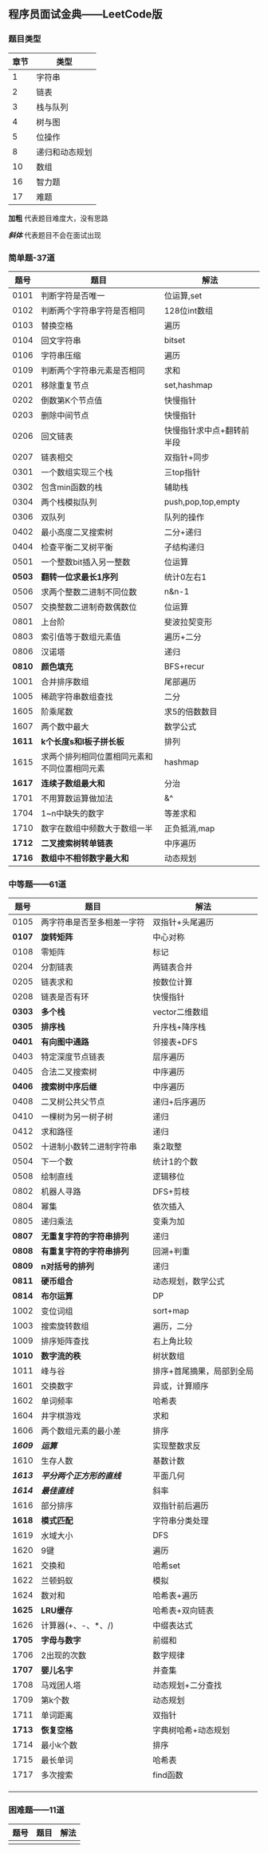 ## 程序员面试金典——LeetCode版

### 题目类型

| 章节 | 类型           |
| ---- | -------------- |
| 1    | 字符串         |
| 2    | 链表           |
| 3    | 栈与队列       |
| 4    | 树与图         |
| 5    | 位操作         |
| 8    | 递归和动态规划 |
| 10   | 数组           |
| 16   | 智力题         |
| 17   | 难题           |

**加粗**    代表题目难度大，没有思路

***斜体***    代表题目不会在面试出现

### 简单题-37道

| 题号     | 题目                                         | 解法                      |
| -------- | -------------------------------------------- | ------------------------- |
| 0101     | 判断字符是否唯一                             | 位运算,set                |
| 0102     | 判断两个字符串字符是否相同                   | 128位int数组              |
| 0103     | 替换空格                                     | 遍历                      |
| 0104     | 回文字符串                                   | bitset                    |
| 0106     | 字符串压缩                                   | 遍历                      |
| 0109     | 判断两个字符串元素是否相同                   | 求和                      |
| 0201     | 移除重复节点                                 | set,hashmap               |
| 0202     | 倒数第K个节点值                              | 快慢指针                  |
| 0203     | 删除中间节点                                 | 快慢指针                  |
| 0206     | 回文链表                                     | 快慢指针求中点+翻转前半段 |
| 0207     | 链表相交                                     | 双指针+同步               |
| 0301     | 一个数组实现三个栈                           | 三top指针                 |
| 0302     | 包含min函数的栈                              | 辅助栈                    |
| 0304     | 两个栈模拟队列                               | push,pop,top,empty        |
| 0306     | 双队列                                       | 队列的操作                |
| 0402     | 最小高度二叉搜索树                           | 二分+递归                 |
| 0404     | 检查平衡二叉树平衡                           | 子结构递归                |
| 0501     | 一个整数bit插入另一整数                      | 位运算                    |
| **0503** | **翻转一位求最长1序列**                      | 统计0左右1                |
| 0506     | 求两个整数二进制不同位数                     | n&n-1                     |
| 0507     | 交换整数二进制奇数偶数位                     | 位运算                    |
| 0801     | 上台阶                                       | 斐波拉契变形              |
| 0803     | 索引值等于数组元素值                         | 遍历+二分                 |
| 0806     | 汉诺塔                                       | 递归                      |
| **0810** | **颜色填充**                                 | BFS+recur                 |
| 1001     | 合并排序数组                                 | 尾部遍历                  |
| 1005     | 稀疏字符串数组查找                           | 二分                      |
| 1605     | 阶乘尾数                                     | 求5的倍数数目             |
| 1607     | 两个数中最大                                 | 数学公式                  |
| **1611** | **k个长度s和l板子拼长板**                    | 排列                      |
| 1615     | 求两个排列相同位置相同元素和不同位置相同元素 | hashmap                   |
| **1617** | **连续子数组最大和**                         | 分治                      |
| 1701     | 不用算数运算做加法                           | &^                        |
| 1704     | 1~n中缺失的数字                              | 等差求和                  |
| 1710     | 数字在数组中频数大于数组一半                 | 正负抵消,map              |
| **1712** | **二叉搜索树转单链表**                       | 中序遍历                  |
| **1716** | **数组中不相邻数字最大和**                   | 动态规划                  |

### 中等题——61道

| 题号       | 题目                       | 解法                      |
| ---------- | -------------------------- | ------------------------- |
| 0105       | 两字符串是否至多相差一字符 | 双指针+头尾遍历           |
| **0107**   | **旋转矩阵**               | 中心对称                  |
| 0108       | 零矩阵                     | 标记                      |
| 0204       | 分割链表                   | 两链表合并                |
| 0205       | 链表求和                   | 按数位计算                |
| 0208       | 链表是否有环               | 快慢指针                  |
| **0303**   | **多个栈**                 | vector二维数组            |
| **0305**   | **排序栈**                 | 升序栈+降序栈             |
| **0401**   | **有向图中通路**           | 邻接表+DFS                |
| 0403       | 特定深度节点链表           | 层序遍历                  |
| 0405       | 合法二叉搜索树             | 中序遍历                  |
| **0406**   | **搜索树中序后继**         | 中序遍历                  |
| 0408       | 二叉树公共父节点           | 递归+后序遍历             |
| 0410       | 一棵树为另一树子树         | 递归                      |
| 0412       | 求和路径                   | 递归                      |
| 0502       | 十进制小数转二进制字符串   | 乘2取整                   |
| 0504       | 下一个数                   | 统计1的个数               |
| 0508       | 绘制直线                   | 逻辑移位                  |
| 0802       | 机器人寻路                 | DFS+剪枝                  |
| 0804       | 幂集                       | 依次插入                  |
| 0805       | 递归乘法                   | 变乘为加                  |
| **0807**   | **无重复字符的字符串排列** | 递归                      |
| **0808**   | **有重复字符的字符串排列** | 回溯+判重                 |
| **0809**   | **n对括号的排列**          | 递归                      |
| **0811**   | **硬币组合**               | 动态规划，数学公式        |
| **0814**   | **布尔运算**               | DP                        |
| 1002       | 变位词组                   | sort+map                  |
| 1003       | 搜索旋转数组               | 遍历，二分                |
| 1009       | 排序矩阵查找               | 右上角比较                |
| **1010**   | **数字流的秩**             | 树状数组                  |
| 1011       | 峰与谷                     | 排序+首尾摘果，局部到全局 |
| 1601       | 交换数字                   | 异或，计算顺序            |
| 1602       | 单词频率                   | 哈希表                    |
| 1604       | 井字棋游戏                 | 求和                      |
| 1606       | 两个数组元素的最小差       | 排序                      |
| ***1609*** | ***运算***                 | 实现整数求反              |
| 1610       | 生存人数                   | 基数计数                  |
| ***1613*** | ***平分两个正方形的直线*** | 平面几何                  |
| ***1614*** | ***最佳直线***             | 斜率                      |
| 1616       | 部分排序                   | 双指针前后遍历            |
| **1618**   | **模式匹配**               | 字符串分类处理            |
| 1619       | 水域大小                   | DFS                       |
| 1620       | 9键                        | 遍历                      |
| 1621       | 交换和                     | 哈希set                   |
| 1622       | 兰顿蚂蚁                   | 模拟                      |
| 1624       | 数对和                     | 哈希表+遍历               |
| **1625**   | **LRU缓存**                | 哈希表+双向链表           |
| 1626       | 计算器(+、-、*、/)         | 中缀表达式                |
| **1705**   | **字母与数字**             | 前缀和                    |
| 1706       | 2出现的次数                | 数字规律                  |
| **1707**   | **婴儿名字**               | 并查集                    |
| 1708       | 马戏团人塔                 | 动态规划+二分查找         |
| 1709       | 第k个数                    | 动态规划                  |
| 1711       | 单词距离                   | 双指针                    |
| **1713**   | **恢复空格**               | 字典树哈希+动态规划       |
| 1714       | 最小k个数                  | 排序                      |
| 1715       | 最长单词                   | 哈希表                    |
| 1717       | 多次搜索                   | find函数                  |
|            |                            |                           |
|            |                            |                           |
|            |                            |                           |

### 困难题——11道

| 题号 | 题目 | 解法 |
| ---- | ---- | ---- |
|      |      |      |